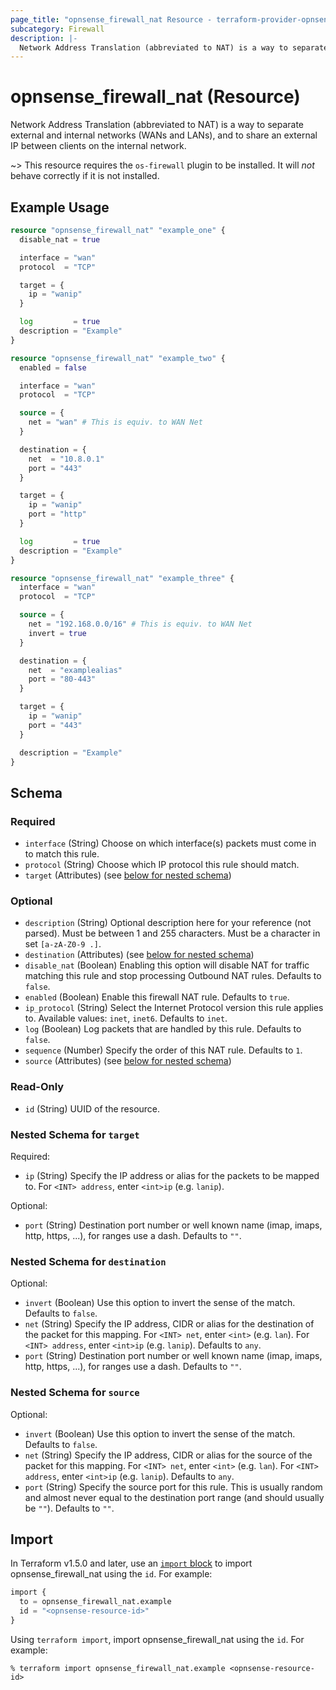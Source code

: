 ```yaml
---
page_title: "opnsense_firewall_nat Resource - terraform-provider-opnsense"
subcategory: Firewall
description: |-
  Network Address Translation (abbreviated to NAT) is a way to separate external and internal networks (WANs and LANs), and to share an external IP between clients on the internal network.
---
```


# opnsense_firewall_nat (Resource)

Network Address Translation (abbreviated to NAT) is a way to separate external and internal networks (WANs and LANs), and to share an external IP between clients on the internal network.

~> This resource requires the `os-firewall` plugin to be installed. It will *not* behave correctly if it is not installed.

## Example Usage

```terraform
resource "opnsense_firewall_nat" "example_one" {
  disable_nat = true

  interface = "wan"
  protocol  = "TCP"

  target = {
    ip = "wanip"
  }

  log         = true
  description = "Example"
}

resource "opnsense_firewall_nat" "example_two" {
  enabled = false

  interface = "wan"
  protocol  = "TCP"

  source = {
    net = "wan" # This is equiv. to WAN Net
  }

  destination = {
    net  = "10.8.0.1"
    port = "443"
  }

  target = {
    ip = "wanip"
    port = "http"
  }

  log         = true
  description = "Example"
}

resource "opnsense_firewall_nat" "example_three" {
  interface = "wan"
  protocol  = "TCP"

  source = {
    net = "192.168.0.0/16" # This is equiv. to WAN Net
    invert = true
  }

  destination = {
    net  = "examplealias"
    port = "80-443"
  }

  target = {
    ip = "wanip"
    port = "443"
  }

  description = "Example"
}
```

<!-- schema generated by tfplugindocs -->
## Schema

### Required

- `interface` (String) Choose on which interface(s) packets must come in to match this rule.
- `protocol` (String) Choose which IP protocol this rule should match.
- `target` (Attributes) (see [below for nested schema](#nestedatt--target))

### Optional

- `description` (String) Optional description here for your reference (not parsed). Must be between 1 and 255 characters. Must be a character in set `[a-zA-Z0-9 .]`.
- `destination` (Attributes) (see [below for nested schema](#nestedatt--destination))
- `disable_nat` (Boolean) Enabling this option will disable NAT for traffic matching this rule and stop processing Outbound NAT rules. Defaults to `false`.
- `enabled` (Boolean) Enable this firewall NAT rule. Defaults to `true`.
- `ip_protocol` (String) Select the Internet Protocol version this rule applies to. Available values: `inet`, `inet6`. Defaults to `inet`.
- `log` (Boolean) Log packets that are handled by this rule. Defaults to `false`.
- `sequence` (Number) Specify the order of this NAT rule. Defaults to `1`.
- `source` (Attributes) (see [below for nested schema](#nestedatt--source))

### Read-Only

- `id` (String) UUID of the resource.

<a id="nestedatt--target"></a>
### Nested Schema for `target`

Required:

- `ip` (String) Specify the IP address or alias for the packets to be mapped to. For `<INT> address`, enter `<int>ip` (e.g. `lanip`).

Optional:

- `port` (String) Destination port number or well known name (imap, imaps, http, https, ...), for ranges use a dash. Defaults to `""`.


<a id="nestedatt--destination"></a>
### Nested Schema for `destination`

Optional:

- `invert` (Boolean) Use this option to invert the sense of the match. Defaults to `false`.
- `net` (String) Specify the IP address, CIDR or alias for the destination of the packet for this mapping. For `<INT> net`, enter `<int>` (e.g. `lan`). For `<INT> address`, enter `<int>ip` (e.g. `lanip`). Defaults to `any`.
- `port` (String) Destination port number or well known name (imap, imaps, http, https, ...), for ranges use a dash. Defaults to `""`.


<a id="nestedatt--source"></a>
### Nested Schema for `source`

Optional:

- `invert` (Boolean) Use this option to invert the sense of the match. Defaults to `false`.
- `net` (String) Specify the IP address, CIDR or alias for the source of the packet for this mapping. For `<INT> net`, enter `<int>` (e.g. `lan`). For `<INT> address`, enter `<int>ip` (e.g. `lanip`). Defaults to `any`.
- `port` (String) Specify the source port for this rule. This is usually random and almost never equal to the destination port range (and should usually be `""`). Defaults to `""`.

## Import

In Terraform v1.5.0 and later, use an [`import` block](https://developer.hashicorp.com/terraform/language/import) to import opnsense_firewall_nat using the `id`. For example:

```terraform
import {
  to = opnsense_firewall_nat.example
  id = "<opnsense-resource-id>"
}
```

Using `terraform import`, import opnsense_firewall_nat using the `id`. For example:

```console
% terraform import opnsense_firewall_nat.example <opnsense-resource-id>
```